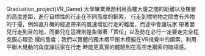 Graduation_project(VR_Game)
大學畢業專題利用高樓大廈之間的距離以及樓層的高度差距，進行目標性的行走在不同高度的鋼索，
行走到標地物之間會有外物的干擾，例如直升機的經過帶來的風速增加行走的難度，而途中會讓玩家
帶著嬰兒行走到目的地，而嬰兒在這裡則是象徵著「責任」以及勢在必行一定要走完全程克服心理恐
懼的態度；我們以實體的獨木橋平衡木模擬在VR視覺中的鋼索，利用平衡木晃動的角度讓玩家在行走
時能更真實的體驗到在高空走鋼索的臨場感。
